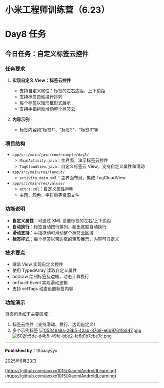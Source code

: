 # 小米工程师训练营（6.23）
# Day8 任务

## 今日任务：自定义标签云控件

### 任务要求

1. **实现自定义 View：标签云控件**
   - 支持自定义属性：标签的左右边距、上下边距
   - 支持标签自动换行排列
   - 每个标签以矩形框形式展示
   - 支持手指拖动滑动整个标签云

2. **内容示例**
   - 标签内容如"标签1"、"标签2"、"标签3"等

### 项目结构

- `app/src/main/java/com/example/day8/`
  - `MainActivity.java`：主界面，演示标签云控件
  - `TagCloudView.java`：自定义标签云 View，支持自定义属性和滑动
- `app/src/main/res/layout/`
  - `activity_main.xml`：主界面布局，集成 TagCloudView
- `app/src/main/res/values/`
  - `attrs.xml`：自定义属性声明
  - 主题、颜色、字符串等资源文件

### 功能说明

- **自定义属性**：可通过 XML 设置标签的左右/上下边距
- **自动换行**：标签自动按行排列，超出宽度自动换行
- **滑动支持**：手指拖动可滑动整个标签云区域
- **标签样式**：每个标签以带边框的矩形展示，内容可自定义

### 技术要点

- 继承 View 实现自定义控件
- 使用 TypedArray 读取自定义属性
- onDraw 绘制标签及边框，动态计算换行
- onTouchEvent 实现滑动逻辑
- 支持 setTags 动态设置标签内容

### 功能演示

页面包含如下主要区域：
1. 标签云控件（支持滑动、换行、边距自定义）
2. 多个示例标签
[![05349a8a-28b5-42ab-8768-e6b97611b847.png](https://img.picui.cn/free/2025/06/23/6859585b28e79.png)](https://img.picui.cn/free/2025/06/23/6859585b28e79.png)
[![602fc5de-d4b5-49fc-bbe2-fc6d1b7cbe7c.png](https://img.picui.cn/free/2025/06/23/6859585b19b88.png)](https://img.picui.cn/free/2025/06/23/6859585b19b88.png)

----

**Published by**：tttaaayyyx

2025年6月23日

[https://github.com/axxxx1015/XiaomiAndroidLearning](https://github.com/axxxx1015/XiaomiAndroidLearning)

----



 
